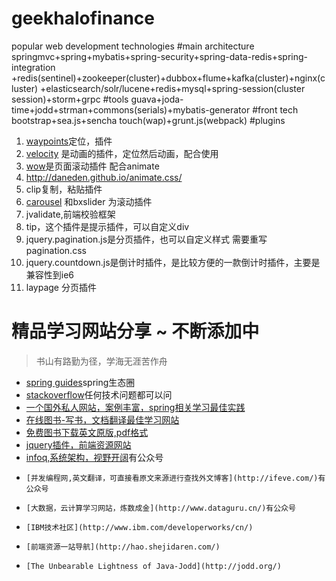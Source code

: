 # geekhalofinance
popular web development technologies
#main architecture
springmvc+spring+mybatis+spring-security+spring-data-redis+spring-integration
+redis(sentinel)+zookeeper(cluster)+dubbox+flume+kafka(cluster)+nginx(cluster)
+elasticsearch/solr/lucene+redis+mysql+spring-session(cluster session)+storm+grpc
#tools
guava+joda-time+jodd+strman+commons(serials)+mybatis-generator
#front tech
bootstrap+sea.js+sencha touch(wap)+grunt.js(webpack)
#plugins
1. [waypoints](http://imakewebthings.com/waypoints/api/waypoint/)定位，插件
2. [velocity](http://julian.com/research/velocity/) 是动画的插件，定位然后动画，配合使用
3. [wow](http://mynameismatthieu.com/WOW/index.html)是页面滚动插件 配合animate 
4. http://daneden.github.io/animate.css/
5. clip复制，粘贴插件
6. [carousel](http://www.owlgraphic.com/owlcarousel/#demo) 和bxslider 为滚动插件
7. jvalidate,前端校验框架
8. tip，这个插件是提示插件，可以自定义div
9. jquery.pagination.js是分页插件，也可以自定义样式 需要重写pagination.css
10. jquery.countdown.js是倒计时插件，是比较方便的一款倒计时插件，主要是兼容性到ie6
11. laypage 分页插件
# 精品学习网站分享 ~ 不断添加中
> 书山有路勤为径，学海无涯苦作舟

*   [spring guides](https://spring.io/guides)spring生态圈
*   [stackoverflow](https://spring.io/guides)任何技术问题都可以问
*   [一个国外私人网站，案例丰富，spring相关学习最佳实践](http://www.baeldung.com/)
* 	[在线图书-写书，文档翻译最佳学习网站](https://www.gitbook.com/)
* 	[免费图书下载英文原版,pdf格式](https://www.geekbooks.me/)
*   [jquery插件，前端资源网站](http://www.dowebok.com/)
*   [infoq,系统架构，视野开阔](http://www.infoq.com/)有公众号
*	  [并发编程网,英文翻译，可直接看原文来源进行查找外文博客](http://ifeve.com/)有公众号
*	  [大数据，云计算学习网站，炼数成金](http://www.dataguru.cn/)有公众号
*	  [IBM技术社区](http://www.ibm.com/developerworks/cn/)
*	  [前端资源一站导航](http://hao.shejidaren.com/)
*	  [The Unbearable Lightness of Java-Jodd](http://jodd.org/)

